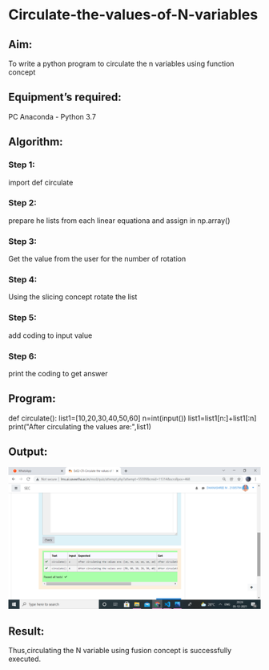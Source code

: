 # Circulate-the-values-of-N-variables
## Aim:
To write a python program to circulate the n variables using function concept
## Equipment’s required:
PC
Anaconda - Python 3.7
## Algorithm: 
### Step 1: 
import def circulate
### Step 2: 
prepare he lists from each linear equationa and assign in np.array()
### Step 3: 
Get the value from the user for the number of rotation
### Step 4: 
Using the slicing concept rotate the list

### Step 5: 
add coding to input value
### Step 6: 
print the coding to get answer
## Program:

def circulate():
    list1=[10,20,30,40,50,60]
    n=int(input())
    list1=list1[n:]+list1[:n]
    print("After circulating the values are:",list1)

## Output:
![GitHub Logo](./image.png)
## Result:
Thus,circulating the N variable using fusion concept is successfully executed.